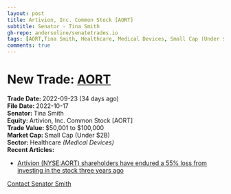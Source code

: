 ```yaml
---
layout: post
title: Artivion, Inc. Common Stock [AORT]
subtitle: Senator - Tina Smith
gh-repo: anderseline/senatetrades.io
tags: [AORT,Tina Smith, Healthcare, Medical Devices, Small Cap (Under $2B)]
comments: true
---
```


# New Trade: [AORT](https://finance.yahoo.com/quote/AORT/) #
<b>Trade Date: </b>2022-09-23 (34 days ago)<br>
<b>File Date: </b>2022-10-17<br>
<b>Senator: </b>Tina Smith<br>
<b>Equity: </b>Artivion, Inc. Common Stock [AORT]<br>
<b>Trade Value: </b>$50,001 to $100,000<br>
<b>Market Cap: </b>Small Cap (Under $2B)<br>
<b>Sector: </b>Healthcare <i>(Medical Devices)</i><br>
<b>Recent Articles:</b>
- [Artivion (NYSE:AORT) shareholders have endured a 55% loss from investing in the stock three years ago](https://finance.yahoo.com/news/artivion-nyse-aort-shareholders-endured-190954257.html)

[Contact Senator Smith](https://www.smith.senate.gov/contact)